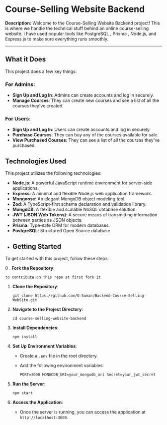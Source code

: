 # Course-Selling Website Backend
**Description:**
Welcome to the Course-Selling Website Backend project! This is where we handle the technical stuff behind an online course-selling website. I have used popular tools like PostgreSQL , Prisma ,  Node.js, and Express.js to make sure everything runs smoothly.

  

----------

## What it Does

This project does a few key things:

### For Admins:

-   **Sign Up and Log In**: Admins can create accounts and log in securely.
-   **Manage Courses**: They can create new courses and see a list of all the courses they've created.

### For Users:

-   **Sign Up and Log In**: Users can create accounts and log in securely.
-   **Purchase Courses**: They can buy any of the courses available for sale.
-   **View Purchased Courses**: They can see a list of all the courses they've purchased.
## Technologies Used

This project utilizes the following technologies:

-   **Node.js**: A powerful JavaScript runtime environment for server-side applications.
-   **Express**: A minimal and flexible Node.js web application framework.
-   **Mongoose**: An elegant MongoDB object modeling tool.
-   **Zod**: A TypeScript-first schema declaration and validation library.
-   **MongoDB**: A flexible and scalable NoSQL database solution.
-   **JWT (JSON Web Tokens)**: A secure means of transmitting information between parties as JSON objects.
-   **Prisma**: Type-safe ORM for modern databases.
-   **PostgreSQL**: Structured Open Source database.
-   ## Getting Started

To get started with this project, follow these steps:

 0 .  **Fork the Repository**:
 
 ` to contribute on this repo at first fork it `
 
1.  **Clone the Repository**:
    
    `git clone https://github.com/G-Suman/Backend-Course-Selling-WebSite.git`
    
    
3.  **Navigate to the Project Directory**:
    
    `cd course-selling-website-backend` 
    
4.  **Install Dependencies**:
    
    `npm install` 
    
5.  **Set Up Environment Variables**:
    
    -   Create a `.env` file in the root directory.
    -   Add the following environment variables:
       
        `PORT=3000
        MONGODB_URI=your_mongodb_uri
        Secret=your_jwt_secret` 
        
6.  **Run the Server**:
    
    `npm start` 
    
7.  **Access the Application**:
    -   Once the server is running, you can access the application at `http://localhost:3000`.




